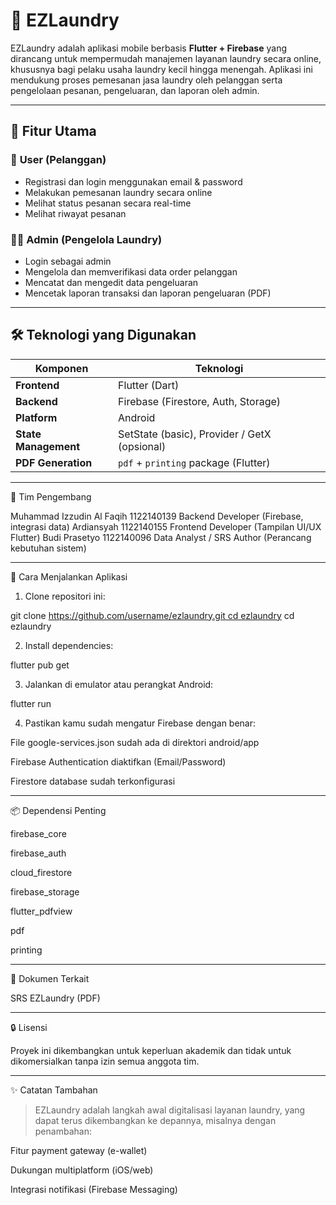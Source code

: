 # 🧺 EZLaundry

EZLaundry adalah aplikasi mobile berbasis **Flutter + Firebase** yang dirancang untuk mempermudah manajemen layanan laundry secara online, khususnya bagi pelaku usaha laundry kecil hingga menengah. Aplikasi ini mendukung proses pemesanan jasa laundry oleh pelanggan serta pengelolaan pesanan, pengeluaran, dan laporan oleh admin.

---

## 📱 Fitur Utama

### 👤 **User (Pelanggan)**
- Registrasi dan login menggunakan email & password
- Melakukan pemesanan laundry secara online
- Melihat status pesanan secara real-time
- Melihat riwayat pesanan

### 🧑‍💼 **Admin (Pengelola Laundry)**
- Login sebagai admin
- Mengelola dan memverifikasi data order pelanggan
- Mencatat dan mengedit data pengeluaran
- Mencetak laporan transaksi dan laporan pengeluaran (PDF)

---

## 🛠️ Teknologi yang Digunakan

| Komponen | Teknologi |
|----------|-----------|
| **Frontend** | Flutter (Dart) |
| **Backend** | Firebase (Firestore, Auth, Storage) |
| **Platform** | Android |
| **State Management** | SetState (basic), Provider / GetX (opsional) |
| **PDF Generation** | `pdf` + `printing` package (Flutter) |

---

👥 Tim Pengembang

Muhammad Izzudin Al Faqih	1122140139	Backend Developer (Firebase, integrasi data)
Ardiansyah	1122140155	Frontend Developer (Tampilan UI/UX Flutter)
Budi Prasetyo	1122140096	Data Analyst / SRS Author (Perancang kebutuhan sistem)

---

🚀 Cara Menjalankan Aplikasi

1. Clone repositori ini:

git clone [https://github.com/username/ezlaundry.git cd ezlaundry](https://github.com/Faqih472/Project3Kampus-EZLaundry.git)
cd ezlaundry


2. Install dependencies:

flutter pub get


3. Jalankan di emulator atau perangkat Android:

flutter run


4. Pastikan kamu sudah mengatur Firebase dengan benar:

File google-services.json sudah ada di direktori android/app

Firebase Authentication diaktifkan (Email/Password)

Firestore database sudah terkonfigurasi





---

📦 Dependensi Penting

firebase_core

firebase_auth

cloud_firestore

firebase_storage

flutter_pdfview

pdf

printing



---

📄 Dokumen Terkait

SRS EZLaundry (PDF) 


---

🔒 Lisensi

Proyek ini dikembangkan untuk keperluan akademik dan tidak untuk dikomersialkan tanpa izin semua anggota tim.


---

✨ Catatan Tambahan

> EZLaundry adalah langkah awal digitalisasi layanan laundry, yang dapat terus dikembangkan ke depannya, misalnya dengan penambahan:

Fitur payment gateway (e-wallet)

Dukungan multiplatform (iOS/web)

Integrasi notifikasi (Firebase Messaging)
